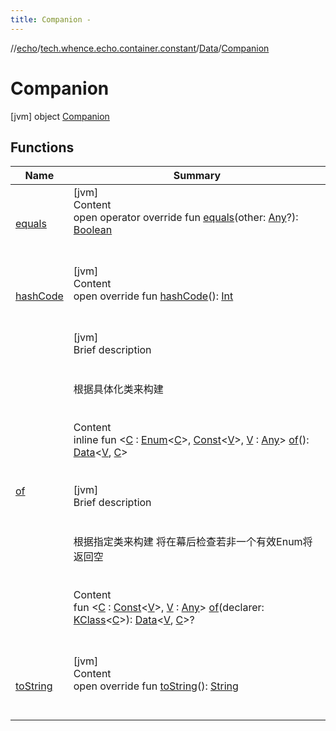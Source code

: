 ```yaml
---
title: Companion -
---
```

//[echo](../../../index.md)/[tech.whence.echo.container.constant](../../index.md)/[Data](../index.md)/[Companion](index.md)



# Companion  
 [jvm] object [Companion](index.md)   


## Functions  
  
|  Name|  Summary| 
|---|---|
| [equals](../../../tech.whence.echo.webclient.response.exception/-response-unrecognized-exception/index.md#kotlin/Any/equals/#kotlin.Any?/PointingToDeclaration/)| [jvm]  <br>Content  <br>open operator override fun [equals](../../../tech.whence.echo.webclient.response.exception/-response-unrecognized-exception/index.md#kotlin/Any/equals/#kotlin.Any?/PointingToDeclaration/)(other: [Any](https://kotlinlang.org/api/latest/jvm/stdlib/kotlin/-any/index.html)?): [Boolean](https://kotlinlang.org/api/latest/jvm/stdlib/kotlin/-boolean/index.html)  <br><br><br>
| [hashCode](../../../tech.whence.echo.webclient.response.exception/-response-unrecognized-exception/index.md#kotlin/Any/hashCode/#/PointingToDeclaration/)| [jvm]  <br>Content  <br>open override fun [hashCode](../../../tech.whence.echo.webclient.response.exception/-response-unrecognized-exception/index.md#kotlin/Any/hashCode/#/PointingToDeclaration/)(): [Int](https://kotlinlang.org/api/latest/jvm/stdlib/kotlin/-int/index.html)  <br><br><br>
| [of](of.md)| [jvm]  <br>Brief description  <br><br><br>根据具体化类来构建<br><br>  <br>Content  <br>inline fun <[C](of.md) : [Enum](https://kotlinlang.org/api/latest/jvm/stdlib/kotlin/-enum/index.html)<[C](of.md)>, [Const](../../-const/index.md)<[V](of.md)>, [V](of.md) : [Any](https://kotlinlang.org/api/latest/jvm/stdlib/kotlin/-any/index.html)> [of](of.md)(): [Data](../index.md)<[V](of.md), [C](of.md)>  <br><br><br>[jvm]  <br>Brief description  <br><br><br>根据指定类来构建 将在幕后检查若非一个有效Enum将返回空<br><br>  <br>Content  <br>fun <[C](of.md) : [Const](../../-const/index.md)<[V](of.md)>, [V](of.md) : [Any](https://kotlinlang.org/api/latest/jvm/stdlib/kotlin/-any/index.html)> [of](of.md)(declarer: [KClass](https://kotlinlang.org/api/latest/jvm/stdlib/kotlin.reflect/-k-class/index.html)<[C](of.md)>): [Data](../index.md)<[V](of.md), [C](of.md)>?  <br><br><br>
| [toString](../../../tech.whence.echo.webclient.response.exception/-response-unrecognized-exception/index.md#kotlin/Any/toString/#/PointingToDeclaration/)| [jvm]  <br>Content  <br>open override fun [toString](../../../tech.whence.echo.webclient.response.exception/-response-unrecognized-exception/index.md#kotlin/Any/toString/#/PointingToDeclaration/)(): [String](https://kotlinlang.org/api/latest/jvm/stdlib/kotlin/-string/index.html)  <br><br><br>

